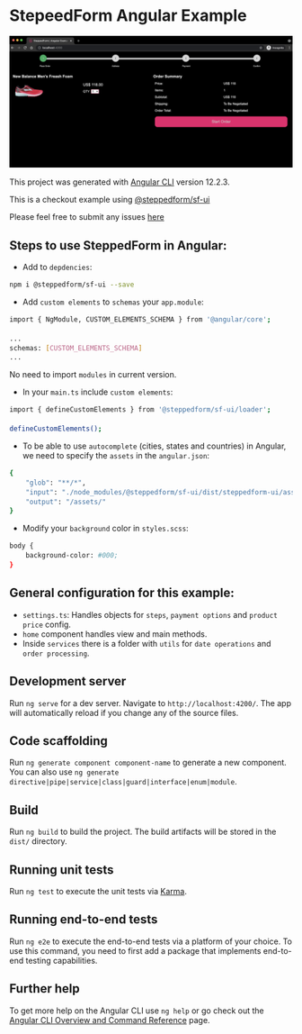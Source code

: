 # StepeedForm Angular Example

![SF Angular Example](./src/assets/preview.png "SteppedForm")

This project was generated with [Angular CLI](https://github.com/angular/angular-cli) version 12.2.3.

This is a checkout example using [@steppedform/sf-ui](https://github.com/steppedform/sf-ui)

Please feel free to submit any issues [here](https://github.com/steppedform/sf-angular-example/issues)

## Steps to use SteppedForm in Angular:

* Add to `depdencies`:


```bash
npm i @steppedform/sf-ui --save
```

* Add `custom elements` to `schemas` your `app.module`:

```bash
import { NgModule, CUSTOM_ELEMENTS_SCHEMA } from '@angular/core';

...
schemas: [CUSTOM_ELEMENTS_SCHEMA]
...
```

No need to import `modules` in current version.


* In your `main.ts` include `custom elements`:

```bash
import { defineCustomElements } from '@steppedform/sf-ui/loader';

defineCustomElements();
```

* To be able to use `autocomplete` (cities, states and countries) in Angular, we need to specify the `assets` in the `angular.json`:

```bash
{
    "glob": "**/*",
    "input": "./node_modules/@steppedform/sf-ui/dist/steppedform-ui/assets",
    "output": "/assets/"
}
```

* Modify your `background` color in `styles.scss`:

```bash
body {
    background-color: #000;
}
```

## General configuration for this example:

* `settings.ts`: Handles objects for `steps`, `payment options` and `product price` config.
* `home` component handles view and main methods.
* Inside `services` there is a folder with `utils` for `date operations` and `order processing`.

## Development server

Run `ng serve` for a dev server. Navigate to `http://localhost:4200/`. The app will automatically reload if you change any of the source files.

## Code scaffolding

Run `ng generate component component-name` to generate a new component. You can also use `ng generate directive|pipe|service|class|guard|interface|enum|module`.

## Build

Run `ng build` to build the project. The build artifacts will be stored in the `dist/` directory.

## Running unit tests

Run `ng test` to execute the unit tests via [Karma](https://karma-runner.github.io).

## Running end-to-end tests

Run `ng e2e` to execute the end-to-end tests via a platform of your choice. To use this command, you need to first add a package that implements end-to-end testing capabilities.

## Further help

To get more help on the Angular CLI use `ng help` or go check out the [Angular CLI Overview and Command Reference](https://angular.io/cli) page.

